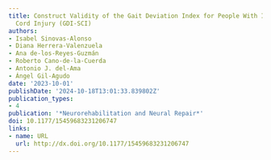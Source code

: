 ```yaml
---
title: Construct Validity of the Gait Deviation Index for People With Incomplete Spinal
  Cord Injury (GDI-SCI)
authors:
- Isabel Sinovas-Alonso
- Diana Herrera-Valenzuela
- Ana de-los-Reyes-Guzmán
- Roberto Cano-de-la-Cuerda
- Antonio J. del-Ama
- Ángel Gil-Agudo
date: '2023-10-01'
publishDate: '2024-10-18T13:01:33.839802Z'
publication_types:
- 4
publication: '*Neurorehabilitation and Neural Repair*'
doi: 10.1177/15459683231206747
links:
- name: URL
  url: http://dx.doi.org/10.1177/15459683231206747
---
```

